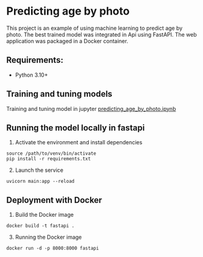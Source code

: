 # Predicting age by photo
This project is an example of using machine learning to predict age by photo.
The best trained model was integrated in Api using FastAPI. The web application was packaged in a Docker container.

## Requirements:
* Python 3.10+

## Training and tuning models
Training and tuning model in jupyter [predicting_age_by_photo.ipynb](https://github.com/Vladruss/TelecomCustomerOutflow/blob/main/telecom_customer_outflow.ipynb)

## Running the model locally in fastapi
1. Activate the environment and install dependencies
```
source /path/to/venv/bin/activate
pip install -r requirements.txt
```

2. Launch the service
```
uvicorn main:app --reload
```

## Deployment with Docker
1. Build the Docker image
```
docker build -t fastapi .
```
3. Running the Docker image
```
docker run -d -p 8000:8000 fastapi
```
